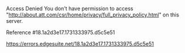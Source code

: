 Access Denied
You don't have permission to access "http://about.att.com/csr/home/privacy/full_privacy_policy.html" on this server.

Reference #18.1a2d3e17.1731333975.d5c5e51

https://errors.edgesuite.net/18.1a2d3e17.1731333975.d5c5e51